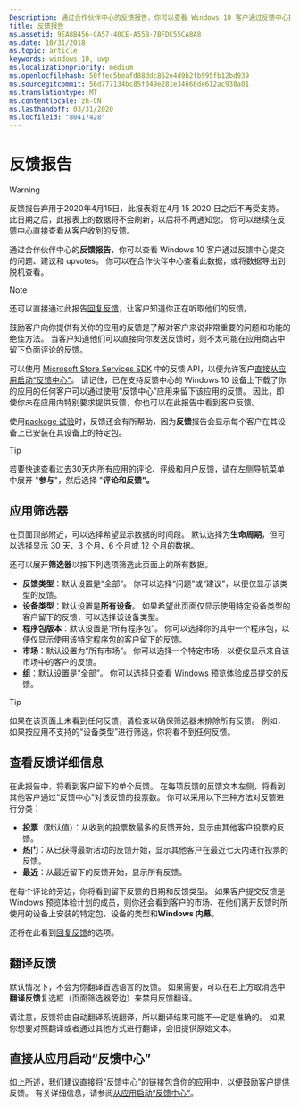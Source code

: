```yaml
---
Description: 通过合作伙伴中心的反馈报告，你可以查看 Windows 10 客户通过反馈中心提交的问题、建议和 upvotes。
title: 反馈报告
ms.assetid: 9EA8B456-CA57-40CE-A55B-7BFDC55CA8A8
ms.date: 10/31/2018
ms.topic: article
keywords: windows 10, uwp
ms.localizationpriority: medium
ms.openlocfilehash: 50ffec5beafd88ddc852e4d9b2fb995fb12bd939
ms.sourcegitcommit: 56d777134bc85f049e281e34660de612ac938a01
ms.translationtype: MT
ms.contentlocale: zh-CN
ms.lasthandoff: 03/31/2020
ms.locfileid: "80417428"
---
```

# <a name="feedback-report"></a>反馈报告

> [!WARNING]
> 反馈报告弃用于2020年4月15日，此报表将在4月 15 2020 日之后不再受支持。 此日期之后，此报表上的数据将不会刷新，以后将不再通知您。 你可以继续在反馈中心直接查看从客户收到的反馈。

通过合作伙伴中心的**反馈报告**，你可以查看 Windows 10 客户通过反馈中心提交的问题、建议和 upvotes。 你可以在合作伙伴中心查看此数据，或将数据导出到脱机查看。

> [!NOTE]
> 还可以直接通过此报告[回复反馈](respond-to-customer-feedback.md)，让客户知道你正在听取他们的反馈。

鼓励客户向你提供有关你的应用的反馈是了解对客户来说非常重要的问题和功能的绝佳方法。 当客户知道他们可以直接向你发送反馈时，则不太可能在应用商店中留下负面评论的反馈。

可以使用 [Microsoft Store Services SDK](https://marketplace.visualstudio.com/items?itemName=AdMediator.MicrosoftStoreServicesSDK) 中的反馈 API，以便允许客户[直接从应用启动“反馈中心”](../monetize/launch-feedback-hub-from-your-app.md)。 请记住，已在支持反馈中心的 Windows 10 设备上下载了你的应用的任何客户可以通过使用“反馈中心”应用来留下该应用的反馈。 因此，即使你未在应用内特别要求提供反馈，你也可以在此报告中看到客户反馈。

使用[package 试验](package-flights.md)时，反馈还会有所帮助，因为**反馈**报告会显示每个客户在其设备上已安装在其设备上的特定包。

> [!TIP]
> 若要快速查看过去30天内所有应用的评论、评级和用户反馈，请在左侧导航菜单中展开 "**参与**"，然后选择 "**评论和反馈"。** 


## <a name="apply-filters"></a>应用筛选器

在页面顶部附近，可以选择希望显示数据的时间段。 默认选择为**生命周期**，但可以选择显示 30 天、3 个月、6 个月或 12 个月的数据。

还可以展开**筛选器**以按下列选项筛选此页面上的所有数据。

- **反馈类型**：默认设置是“全部”。 你可以选择“问题”或“建议”，以便仅显示该类型的反馈。
- **设备类型**：默认设置是**所有设备**。 如果希望此页面仅显示使用特定设备类型的客户留下的反馈，可以选择该设备类型。
- **程序包版本**：默认设置是“所有程序包”。 你可以选择你的其中一个程序包，以便仅显示使用该特定程序包的客户留下的反馈。
- **市场**：默认设置为“所有市场”。 你可以选择一个特定市场，以便仅显示来自该市场中的客户的反馈。
- **组**：默认设置是“全部”。 你可以选择只查看 [Windows 预览体验成员](https://insider.windows.com)提交的反馈。

> [!TIP]
> 如果在该页面上未看到任何反馈，请检查以确保筛选器未排除所有反馈。 例如，如果按应用不支持的“设备类型”进行筛选，你将看不到任何反馈。


## <a name="viewing-feedback-details"></a>查看反馈详细信息

在此报告中，将看到客户留下的单个反馈。 在每项反馈的反馈文本左侧，将看到其他客户通过“反馈中心”对该反馈的投票数。 你可以采用以下三种方法对反馈进行分类：

- **投票**（默认值）：从收到的投票数最多的反馈开始，显示由其他客户投票的反馈。
- **热门**：从已获得最新活动的反馈开始，显示其他客户在最近七天内进行投票的反馈。
- **最近**：从最近留下的反馈开始，显示所有反馈。

在每个评论的旁边，你将看到留下反馈的日期和反馈类型。 如果客户提交反馈是 Windows 预览体验计划的成员，则你还会看到客户的市场、在他们离开反馈时所使用的设备上安装的特定包、设备的类型和**Windows 内幕**。

还将在此看到[回复反馈](respond-to-customer-feedback.md)的选项。


## <a name="translating-feedback"></a>翻译反馈

默认情况下，不会为你翻译首选语言的反馈。 如果需要，可以在右上方取消选中**翻译反馈**复选框（页面筛选器旁边）来禁用反馈翻译。

请注意，反馈将由自动翻译系统翻译，所以翻译结果可能不一定是准确的。 如果你想要对照翻译或者通过其他方式进行翻译，会旧提供原始文本。


## <a name="launching-feedback-hub-directly-from-your-app"></a>直接从应用启动“反馈中心”

如上所述，我们建议直接将“反馈中心”的链接包含你的应用中，以便鼓励客户提供反馈。 有关详细信息，请参阅[从应用启动“反馈中心”](../monetize/launch-feedback-hub-from-your-app.md)。
